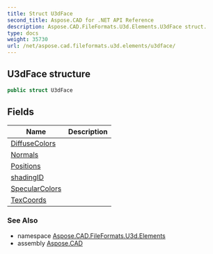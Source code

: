 ```yaml
---
title: Struct U3dFace
second_title: Aspose.CAD for .NET API Reference
description: Aspose.CAD.FileFormats.U3d.Elements.U3dFace struct. 
type: docs
weight: 35730
url: /net/aspose.cad.fileformats.u3d.elements/u3dface/
---
```

## U3dFace structure

```csharp
public struct U3dFace
```

## Fields

| Name | Description |
| --- | --- |
| [DiffuseColors](../../aspose.cad.fileformats.u3d.elements/u3dface/diffusecolors/) |  |
| [Normals](../../aspose.cad.fileformats.u3d.elements/u3dface/normals/) |  |
| [Positions](../../aspose.cad.fileformats.u3d.elements/u3dface/positions/) |  |
| [shadingID](../../aspose.cad.fileformats.u3d.elements/u3dface/shadingid/) |  |
| [SpecularColors](../../aspose.cad.fileformats.u3d.elements/u3dface/specularcolors/) |  |
| [TexCoords](../../aspose.cad.fileformats.u3d.elements/u3dface/texcoords/) |  |

### See Also

* namespace [Aspose.CAD.FileFormats.U3d.Elements](../../aspose.cad.fileformats.u3d.elements/)
* assembly [Aspose.CAD](../../)


